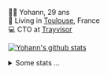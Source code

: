 <p>
  👨🏻 <bold>Yohann</bold>, 29 ans<br/>
  💼 Living in <a href="https://www.google.com/maps?q=toulouse">Toulouse</a>, France<br/>
  💻 CTO at <a href="https://trayvisor.com/">Trayvisor</a><br/>
</p>

<a href="https://github.com/anuraghazra/github-readme-stats"><img align="center" src="https://github-readme-stats-dviw-8taegaswk-yohann84ls-projects.vercel.app//api?username=yohann84L&show_icons=true&include_all_commits=true" alt="Yohann's github stats" /> </a>


<details>
  <summary>Some stats ...</summary><br/>
  

<!--START_SECTION:waka-->
![Code Time](http://img.shields.io/badge/Code%20Time-1%2C219%20hrs%2013%20mins-blue)

![Profile Views](http://img.shields.io/badge/Profile%20Views-0-blue)

**🐱 My GitHub Data** 

> 📦 440.9 kB Used in GitHub's Storage 
 > 
> 🏆 174 Contributions in the Year 2025
 > 
> 🚫 Not Opted to Hire
 > 
> 📜 26 Public Repositories 
 > 
> 🔑 21 Private Repositories 
 > 
**I'm an Early 🐤** 

```text
🌞 Morning                23022 commits       ███████░░░░░░░░░░░░░░░░░░   29.92 % 
🌆 Daytime                44359 commits       ██████████████░░░░░░░░░░░   57.66 % 
🌃 Evening                9414 commits        ███░░░░░░░░░░░░░░░░░░░░░░   12.24 % 
🌙 Night                  142 commits         ░░░░░░░░░░░░░░░░░░░░░░░░░   00.18 % 
```
📅 **I'm Most Productive on Wednesday** 

```text
Monday                   14623 commits       █████░░░░░░░░░░░░░░░░░░░░   19.01 % 
Tuesday                  14459 commits       █████░░░░░░░░░░░░░░░░░░░░   18.79 % 
Wednesday                15934 commits       █████░░░░░░░░░░░░░░░░░░░░   20.71 % 
Thursday                 15684 commits       █████░░░░░░░░░░░░░░░░░░░░   20.39 % 
Friday                   14805 commits       █████░░░░░░░░░░░░░░░░░░░░   19.24 % 
Saturday                 545 commits         ░░░░░░░░░░░░░░░░░░░░░░░░░   00.71 % 
Sunday                   887 commits         ░░░░░░░░░░░░░░░░░░░░░░░░░   01.15 % 
```


📊 **This Week I Spent My Time On** 

```text
🕑︎ Time Zone: Europe/Paris

💬 Programming Languages: 
HTTP Request             1 hr 47 mins        ██████████░░░░░░░░░░░░░░░   39.11 % 
Other                    1 hr 18 mins        ███████░░░░░░░░░░░░░░░░░░   28.38 % 
JavaScript               49 mins             ████░░░░░░░░░░░░░░░░░░░░░   17.82 % 
JSON                     20 mins             ██░░░░░░░░░░░░░░░░░░░░░░░   07.44 % 
Image (svg)              7 mins              █░░░░░░░░░░░░░░░░░░░░░░░░   02.86 % 

🔥 Editors: 
Postman                  1 hr 11 mins        ███████░░░░░░░░░░░░░░░░░░   26.07 % 
VS Code                  1 hr 10 mins        ██████░░░░░░░░░░░░░░░░░░░   25.39 % 
Zoom                     1 hr 8 mins         ██████░░░░░░░░░░░░░░░░░░░   24.76 % 
Zed                      55 mins             █████░░░░░░░░░░░░░░░░░░░░   20.09 % 
Figma                    5 mins              █░░░░░░░░░░░░░░░░░░░░░░░░   02.13 % 

💻 Operating System: 
Mac                      4 hrs 36 mins       █████████████████████████   100.00 % 
```

**I Mostly Code in Python** 

```text
Python                   25 repos            ██████████████░░░░░░░░░░░   54.35 % 
Jupyter Notebook         4 repos             ██░░░░░░░░░░░░░░░░░░░░░░░   08.70 % 
JavaScript               3 repos             ██░░░░░░░░░░░░░░░░░░░░░░░   06.52 % 
HTML                     2 repos             █░░░░░░░░░░░░░░░░░░░░░░░░   04.35 % 
Shell                    1 repo              █░░░░░░░░░░░░░░░░░░░░░░░░   02.17 % 
```




 Last Updated on 22/02/2025 00:37:16 UTC
<!--END_SECTION:waka-->
